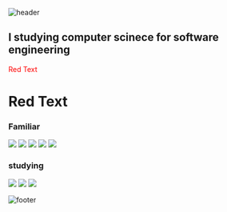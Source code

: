 ![header](https://capsule-render.vercel.app/api?type=slice&color=e1bee7&height=300&section=header&text=sungsu&fontSize=100&fontColor=af8eb5&fontAlign=20&fontAlignY=75)

## I studying computer scinece for software engineering
<span style="color:red">Red Text</span>
<span style="color:red"><h1>Red Text</h1></span>
### Familiar
<a href="https://ko.reactjs.org/" target="_blank"><img src="https://img.shields.io/badge/React-61DAFB?style=flat-square&logo=React&logoColor=white"/></a>
<a href="https://javascript.info/" target="_blank"><img src="https://img.shields.io/badge/JavaScript-F7DF1E?style=flat-square&logo=JavaScript&logoColor=white"/></a>
<a href="https://ko.redux.js.org/" target="_blank"><img src="https://img.shields.io/badge/Redux-764ABC?style=flat-square&logo=Redux&logoColor=white"/></a>
<a href="https://firebase.google.com/" target="_blank"><img src="https://img.shields.io/badge/Firebase-FFCA28?style=flat-square&logo=Firebase&logoColor=white"/></a>
<a href="https://styled-components.com/" target="_blank"><img src="https://img.shields.io/badge/Styled-components-DB7093?style=flat-square&logo=Styled-components&logoColor=white"/></a>
### studying
<a href="https://www.typescriptlang.org/docs/" target="_blank"><img src="https://img.shields.io/badge/TypeScript-3178C6?style=flat-square&logo=TypeScript&logoColor=white"/></a>
<a target="_blank"><img src="https://img.shields.io/badge/Data Structure-945DD6?style=flat-square&logo=&logoColor=white"/></a>
<a target="_blank"><img src="https://img.shields.io/badge/Algorithm-EF2D5E?style=flat-square&logo=&logoColor=white"/></a>
<!-- <a href="https://mobx.js.org/README.html" target="_blank"><img src="https://img.shields.io/badge/MobX-FF9955?style=flat-square&logo=MobX&logoColor=white"/></a> -->
<!-- <a href="" target="_blank"><img src="https://img.shields.io/badge/C-A8B9CC?style=flat-square&logo=C&logoColor=white"/></a> -->
<!-- <a href="" target="_blank"><img src="https://img.shields.io/badge/C-A8B9CC?style=flat-square&logo=C#&logoColor=white"/></a> -->

![footer](https://capsule-render.vercel.app/api?type=slice&color=e1bee7&height=300&section=footer&text=&fontSize=100&fontColor=af8eb5&fontAlign=20&fontAlignY=75)
